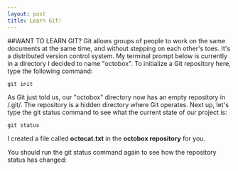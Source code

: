 ```yaml
---
layout: post
title: Learn Git!
---
```


##WANT TO LEARN GIT?
Git allows groups of people to work on the same documents at the same time, and without stepping on each other's toes. It's a distributed version control system.
My terminal prompt below is currently in a directory I decided to name "octobox". To initialize a Git repository here, type the following command:

```
git init
```
As Git just told us, our "octobox" directory now has an empty repository in /.git/. The repository is a hidden directory where Git operates.
Next up, let's type the git status command to see what the current state of our project is:
```
git status
```
I created a file called **octocat.txt** in the **octobox repository** for you.

You should run the git status command again to see how the repository status has changed:
